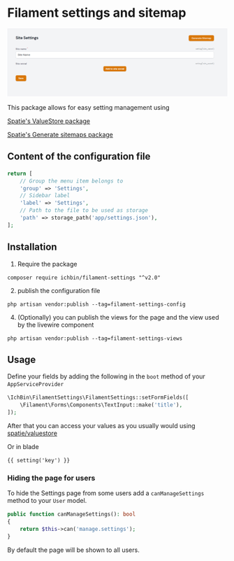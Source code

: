 # Filament settings and sitemap

![img](https://github.com/boyfromhell/filament-settings/blob/v2/img/img.png)

This package allows for easy setting management using 

[Spatie's ValueStore package](https://github.com/spatie/valuestore)

[Spatie's Generate sitemaps package](https://github.com/spatie/laravel-sitemap)

## Content of the configuration file
```php
return [
    // Group the menu item belongs to
    'group' => 'Settings',
    // Sidebar label
    'label' => 'Settings',
    // Path to the file to be used as storage
    'path' => storage_path('app/settings.json'),
];
```

## Installation

1. Require the package
```shell
composer require ichbin/filament-settings "^v2.0"
```

2. publish the configuration file
```shell
php artisan vendor:publish --tag=filament-settings-config
```

4. (Optionally) you can publish the views for the page and the view used by the livewire component
```shell
php artisan vendor:publish --tag=filament-settings-views
```

## Usage

Define your fields by adding the following in the `boot` method of your `AppServiceProvider`
```php
\IchBin\FilamentSettings\FilamentSettings::setFormFields([
    \Filament\Forms\Components\TextInput::make('title'),
]);
```

After that you can access your values as you usually would using [spatie/valuestore](https://github.com/spatie/valuestore)

Or in blade
```
{{ setting('key') }}
```

### Hiding the page for users

To hide the Settings page from some users add a `canManageSettings` method to your `User` model.

```php
public function canManageSettings(): bool
{
    return $this->can('manage.settings');
}
```

By default the page will be shown to all users.
